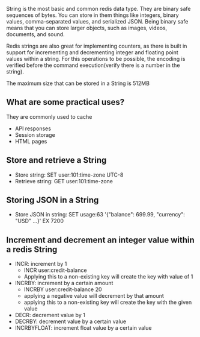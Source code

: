 String is the most basic and common redis data type. They are binary safe sequences of bytes. You can store in them things like integers, binary values, comma-separated values, and serialized JSON. Being binary safe means that you can store larger objects, such as images, videos, documents, and sound.

Redis strings are also great for implementing counters, as there is built in support for incrementing and decrementing integer and floating point values within a string. For this operations to be possible, the encoding is verified before the command execution(verify there is a number in the string).

The maximum size that can be stored in a String is 512MB

## What are some practical uses?
They are commonly used to cache 
* API responses
* Session storage
* HTML pages

## Store and retrieve a String
* Store string: SET user:101:time-zone UTC-8
* Retrieve string: GET user:101:time-zone

## Storing JSON in a String
* Store JSON in string: SET usage:63 '{"balance": 699.99, "currency": "USD" ...}' EX 7200

## Increment and decrement an integer value within a redis String
* INCR: increment by 1
	* INCR user:credit-balance
	* Applying this to a non-existing key will create the key with value of 1
* INCRBY: increment by a certain amount
	* INCRBY user:credit-balance 20
	* applying a negative value will decrement by that amount
	* applying this to a non-existing key will create the key with the given value
* DECR: decrement value by 1
* DECRBY: decrement value by a certain value
* INCRBYFLOAT: increment float value by a certain value
